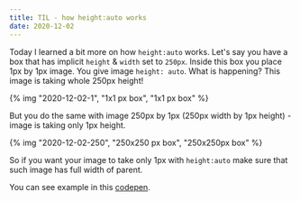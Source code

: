 ```yaml
---
title: TIL - how height:auto works
date: 2020-12-02
---
```


Today I learned a bit more on how `height:auto` works. Let's say you have a box that has
implicit `height` & `width` set to `250px`. Inside this box you place 1px by 1px image.
You give image `height: auto`. What is happening? This image is taking whole 250px height!

{% img "2020-12-02-1", "1x1 px box", "1x1 px box" %}

But you do the same with image 250px by 1px (250px width by 1px height) - image is taking only 1px height.

{% img "2020-12-02-250", "250x250 px box", "250x250px box" %}

So if you want your image to take only 1px with `height:auto` make sure that such image has full width
of parent.

You can see example in this [codepen](https://codepen.io/krzysztofzuraw/pen/oNzXEGY).
